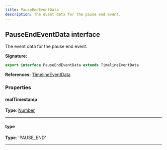 ```yaml
---
title: PauseEndEventData
description: The event data for the pause end event.
---
```


## PauseEndEventData interface

The event data for the pause end event.

**Signature:**

```ts
export interface PauseEndEventData extends TimelineEventData 
```

**References:** [TimelineEventData](/api/interfaces/timelineeventdata)

### Properties

#### realTimestamp



**Type**: [Number](https://developer.mozilla.org/en-US/docs/Web/JavaScript/Reference/Global_Objects/Number)

---

#### type



**Type**: 'PAUSE_END'

---

